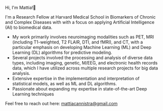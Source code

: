 Hi, I'm Mattia!👋

I'm a Research Fellow at Harvard Medical School in Biomarkers of Chronic and Complex Diseases with with a focus on applying Artificial Intelligence (AI) to biomedical data. 
- My work primarily involves neuroimaging modalities such as PET, MRI (including T1-weighted, T2 FLAIR, DTI, and fMRI), and CT, with a particular emphasis on developing Machine Learning (ML) and Deep Learning (DL) algorithms for predictive modeling. 
- Several projects involved the processing and analysis of diverse data types, including imaging, genetic, M/EEG, and electronic health records data, which I have utilized across multiple research projects for big data analysis.
- Extensive expertise in the implementation and interpretation of statistical models, as well as ML and DL algorithms.
- Passionate about expanding my expertise in state-of-the-art Deep Learning techniques

Feel free to reach out here: mattiacannistra@gmail.com


